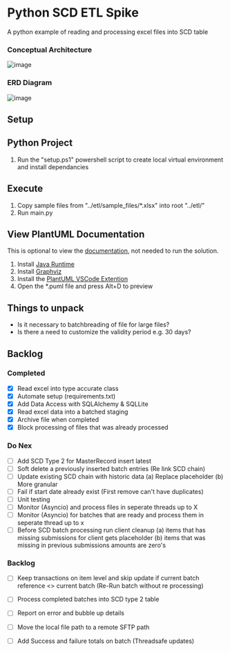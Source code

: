 # Python SCD ETL Spike
A python example of reading and processing excel files into SCD table

### Conceptual Architecture
![image](https://user-images.githubusercontent.com/2478826/195299688-09855829-7808-4350-bc63-40f1a02c776d.png)

### ERD Diagram
![image](https://user-images.githubusercontent.com/2478826/195299375-ce7858c0-0f7c-4612-9eda-1556847bef46.png)

## Setup

## Python Project
1. Run the "setup.ps1" powershell script to create local virtual environment and install dependancies

## Execute
1. Copy sample files from "../etl/sample_files/*.xlsx" into root "../etl/"
2. Run main.py

## View PlantUML Documentation
This is optional to view the [documentation](https://github.com/mariusvrstr/Python-SCD-ETL/tree/main/docs), not needed to run the solution.
1. Install [Java Runtime](https://www.java.com/download/ie_manual.jsp)
2. Install [Graphviz](https://graphviz.org/#what-is-graphviz)
3. Install the [PlantUML VSCode Extention](https://marketplace.visualstudio.com/items?itemName=jebbs.plantuml)
4. Open the *.puml file and press Alt+D to preview

## Things to unpack
- Is it necessary to batchbreading of file for large files?
- Is there a need to customize the validity period e.g. 30 days?

## Backlog

### Completed
- [X] Read excel into type accurate class
- [X] Automate setup (requirements.txt)
- [X] Add Data Access with SQLAlchemy & SQLLite
- [X] Read excel data into a batched staging
- [X] Archive file when completed
- [X] Block processing of files that was already processed

### Do Nex
- [ ] Add SCD Type 2 for MasterRecord insert latest
- [ ] Soft delete a previously inserted batch entries (Re link SCD chain)
- [ ] Update existing SCD chain with historic data (a) Replace placeholder (b) More granular
- [ ] Fail if start date already exist (First remove can't have duplicates)
- [ ] Unit testing
- [ ] Monitor (Asyncio) and process files in seperate threads up to X
- [ ] Monitor (Asyncio) for batches that are ready and process them in seperate thread up to x
- [ ] Before SCD batch processing run client cleanup (a) items that has missing submissions for client gets placeholder (b) items that was missing in previous submissions amounts are zero's

### Backlog
- [ ] Keep transactions on item level and skip update if current batch reference <> current batch (Re-Run batch without re processing)
- [ ] Process completed batches into SCD type 2 table
- [ ] Report on error and bubble up details
- [ ] Move the local file path to a remote SFTP path
- [ ] Add Success and failure totals on batch (Threadsafe updates)

